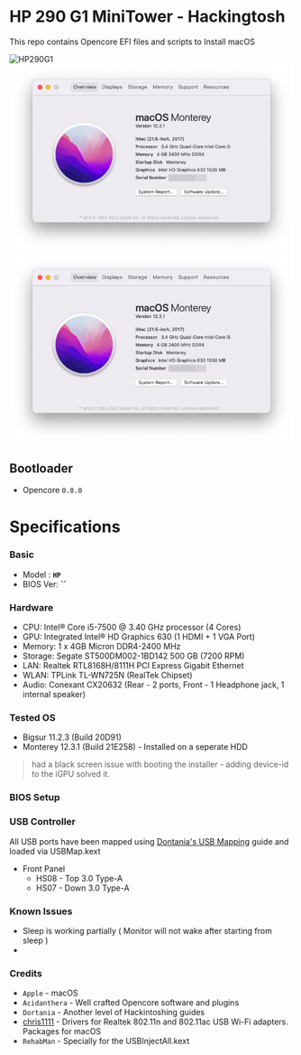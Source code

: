 # HP 290 G1 MiniTower - Hackingtosh
This repo contains Opencore EFI files and scripts to Install macOS


![HP290G1](https://cc.cnetcontent.com/vcs/hp/inline-content/DG/F/8/3/9/7/F839792D8634C8E992EC731B7F364229A0D34092_gallery.jpg) ![Moneterey](./Monterey.png)
![Moneterey](./Monterey.png)

## Bootloader
- Opencore `0.8.0`

# Specifications


### Basic
- Model : **`HP`**
- BIOS Ver: **``**


### Hardware

- CPU: Intel® Core i5-7500 @ 3.40 GHz processor (4 Cores)
- GPU: Integrated Intel® HD Graphics 630 (1 HDMI + 1 VGA Port)
- Memory: 1 x 4GB Micron DDR4-2400 MHz  
- Storage: Segate ST500DM002-1BD142 500 GB (7200 RPM) 
- LAN: Realtek RTL8168H/8111H PCI Express Gigabit Ethernet
- WLAN: TPLink TL-WN725N (RealTek Chipset) 
- Audio: Conexant CX20632 (Rear - 2 ports, Front - 1 Headphone jack, 1 internal speaker)

### Tested OS

- Bigsur 11.2.3 (Build 20D91)
- Monterey 12.3.1 (Build 21E258) - Installed on a seperate HDD
> had a black screen issue with booting the installer - adding device-id to the iGPU solved it.


### BIOS Setup


### USB Controller
All USB ports have been mapped using [Dontania's USB Mapping](https://dortania.github.io/OpenCore-Post-Install/usb/manual/manual.html#creating-our-kext) guide and loaded via USBMap.kext

- Front Panel
  * HS08 - Top 3.0 Type-A
  * HS07 - Down 3.0 Type-A


### Known Issues

- Sleep is working partially ( Monitor will not wake after starting from sleep )
- 


### Credits

- `Apple` - macOS
- `Acidanthera` - Well crafted Opencore software and plugins
- `Dortania` - Another level of Hackintoshing guides
- [chris1111](https://github.com/chris1111) - Drivers for Realtek 802.11n and 802.11ac USB Wi-Fi adapters. Packages for macOS
- `RehabMan` - Specially for the USBInjectAll.kext
